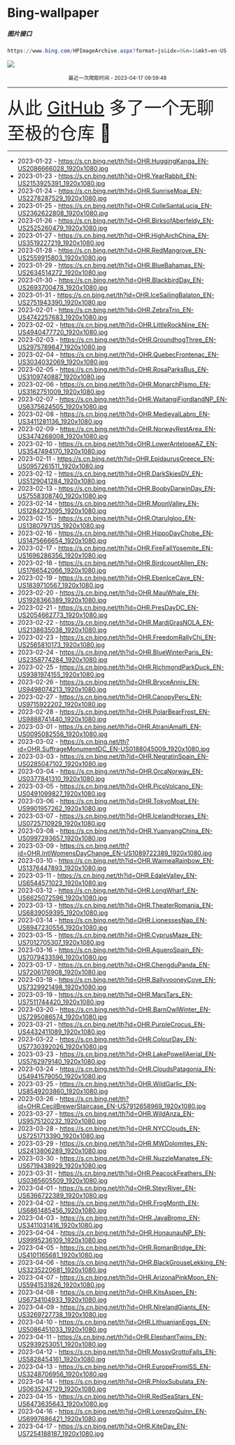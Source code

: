 # Bing-wallpaper

##### 图片接口

```powershell
https://www.bing.com/HPImageArchive.aspx?format=js&idx=0&n=1&mkt=en-US
```

 ![](https://s.cn.bing.net/th?id=OHR.KiteDay_EN-US7254188187_1920x1080.jpg)

<p align='center' >
    <small>
        最近一次爬取时间 - 2023-04-17 09:59:48
    </small>
    <br>
    <hr>
    <font size=7>
        <small>
           从此 <a href='https://github.com/'>GitHub</a> 多了一个无聊至极的仓库  🍳
        </small>
    </font>
    <hr>
</p>


- 2023-01-22 - https://s.cn.bing.net/th?id=OHR.HuggingKanga_EN-US2086666028_1920x1080.jpg 
- 2023-01-23 - https://s.cn.bing.net/th?id=OHR.YearRabbit_EN-US2153925391_1920x1080.jpg 
- 2023-01-24 - https://s.cn.bing.net/th?id=OHR.SunriseMoai_EN-US2278287529_1920x1080.jpg 
- 2023-01-25 - https://s.cn.bing.net/th?id=OHR.ColleSantaLucia_EN-US2362622808_1920x1080.jpg 
- 2023-01-26 - https://s.cn.bing.net/th?id=OHR.BirksofAberfeldy_EN-US2525260479_1920x1080.jpg 
- 2023-01-27 - https://s.cn.bing.net/th?id=OHR.HighArchChina_EN-US3519227219_1920x1080.jpg 
- 2023-01-28 - https://s.cn.bing.net/th?id=OHR.RedMangrove_EN-US2559915803_1920x1080.jpg 
- 2023-01-29 - https://s.cn.bing.net/th?id=OHR.BlueBahamas_EN-US2634514272_1920x1080.jpg 
- 2023-01-30 - https://s.cn.bing.net/th?id=OHR.BlackbirdDay_EN-US2693700478_1920x1080.jpg 
- 2023-01-31 - https://s.cn.bing.net/th?id=OHR.IceSailingBalaton_EN-US2751943390_1920x1080.jpg 
- 2023-02-01 - https://s.cn.bing.net/th?id=OHR.ZebraTrio_EN-US4742257683_1920x1080.jpg 
- 2023-02-02 - https://s.cn.bing.net/th?id=OHR.LittleRockNine_EN-US4940477720_1920x1080.jpg 
- 2023-02-03 - https://s.cn.bing.net/th?id=OHR.GroundhogThree_EN-US2975789647_1920x1080.jpg 
- 2023-02-04 - https://s.cn.bing.net/th?id=OHR.QuebecFrontenac_EN-US3034032069_1920x1080.jpg 
- 2023-02-05 - https://s.cn.bing.net/th?id=OHR.RosaParksBus_EN-US3109740887_1920x1080.jpg 
- 2023-02-06 - https://s.cn.bing.net/th?id=OHR.MonarchPismo_EN-US3162751009_1920x1080.jpg 
- 2023-02-07 - https://s.cn.bing.net/th?id=OHR.WaitangiFjordlandNP_EN-US6375624505_1920x1080.jpg 
- 2023-02-08 - https://s.cn.bing.net/th?id=OHR.MedievalLabro_EN-US3411281136_1920x1080.jpg 
- 2023-02-09 - https://s.cn.bing.net/th?id=OHR.NorwayRestArea_EN-US3474268008_1920x1080.jpg 
- 2023-02-10 - https://s.cn.bing.net/th?id=OHR.LowerAntelopeAZ_EN-US3547494170_1920x1080.jpg 
- 2023-02-11 - https://s.cn.bing.net/th?id=OHR.EpidaurusGreece_EN-US0957261511_1920x1080.jpg 
- 2023-02-12 - https://s.cn.bing.net/th?id=OHR.DarkSkiesDV_EN-US5129041284_1920x1080.jpg 
- 2023-02-13 - https://s.cn.bing.net/th?id=OHR.BoobyDarwinDay_EN-US7558308740_1920x1080.jpg 
- 2023-02-14 - https://s.cn.bing.net/th?id=OHR.MoonValley_EN-US1284273095_1920x1080.jpg 
- 2023-02-15 - https://s.cn.bing.net/th?id=OHR.OtaruIgloo_EN-US1380797135_1920x1080.jpg 
- 2023-02-16 - https://s.cn.bing.net/th?id=OHR.HippoDayChobe_EN-US1475666654_1920x1080.jpg 
- 2023-02-17 - https://s.cn.bing.net/th?id=OHR.FireFallYosemite_EN-US1696286356_1920x1080.jpg 
- 2023-02-18 - https://s.cn.bing.net/th?id=OHR.BirdcountAllen_EN-US1766542066_1920x1080.jpg 
- 2023-02-19 - https://s.cn.bing.net/th?id=OHR.EbenIceCave_EN-US1839710567_1920x1080.jpg 
- 2023-02-20 - https://s.cn.bing.net/th?id=OHR.MauiWhale_EN-US1928366389_1920x1080.jpg 
- 2023-02-21 - https://s.cn.bing.net/th?id=OHR.PresDayDC_EN-US2054662773_1920x1080.jpg 
- 2023-02-22 - https://s.cn.bing.net/th?id=OHR.MardiGrasNOLA_EN-US2138635038_1920x1080.jpg 
- 2023-02-23 - https://s.cn.bing.net/th?id=OHR.FreedomRallyChi_EN-US2565810173_1920x1080.jpg 
- 2023-02-24 - https://s.cn.bing.net/th?id=OHR.BlueWinterParis_EN-US2358774284_1920x1080.jpg 
- 2023-02-25 - https://s.cn.bing.net/th?id=OHR.RichmondParkDuck_EN-US9381974155_1920x1080.jpg 
- 2023-02-26 - https://s.cn.bing.net/th?id=OHR.BryceAnniv_EN-US9498074213_1920x1080.jpg 
- 2023-02-27 - https://s.cn.bing.net/th?id=OHR.CanopyPeru_EN-US9715922202_1920x1080.jpg 
- 2023-02-28 - https://s.cn.bing.net/th?id=OHR.PolarBearFrost_EN-US9888741440_1920x1080.jpg 
- 2023-03-01 - https://s.cn.bing.net/th?id=OHR.AtraniAmalfi_EN-US0095082556_1920x1080.jpg 
- 2023-03-02 - https://s.cn.bing.net/th?id=OHR.SuffrageMonumentDC_EN-US0188045009_1920x1080.jpg 
- 2023-03-03 - https://s.cn.bing.net/th?id=OHR.NegratinSpain_EN-US0285047102_1920x1080.jpg 
- 2023-03-04 - https://s.cn.bing.net/th?id=OHR.OrcaNorway_EN-US0377841310_1920x1080.jpg 
- 2023-03-05 - https://s.cn.bing.net/th?id=OHR.PicoVolcano_EN-US0491099827_1920x1080.jpg 
- 2023-03-06 - https://s.cn.bing.net/th?id=OHR.TokyoMoat_EN-US9901957262_1920x1080.jpg 
- 2023-03-07 - https://s.cn.bing.net/th?id=OHR.IcelandHorses_EN-US0725710929_1920x1080.jpg 
- 2023-03-08 - https://s.cn.bing.net/th?id=OHR.YuanyangChina_EN-US0997293657_1920x1080.jpg 
- 2023-03-09 - https://s.cn.bing.net/th?id=OHR.IntlWomensDayChange_EN-US1089722389_1920x1080.jpg 
- 2023-03-10 - https://s.cn.bing.net/th?id=OHR.WaimeaRainbow_EN-US1376447893_1920x1080.jpg 
- 2023-03-11 - https://s.cn.bing.net/th?id=OHR.EdaleValley_EN-US6544571023_1920x1080.jpg 
- 2023-03-12 - https://s.cn.bing.net/th?id=OHR.LongWharf_EN-US6625072596_1920x1080.jpg 
- 2023-03-13 - https://s.cn.bing.net/th?id=OHR.TheaterRomania_EN-US6839059395_1920x1080.jpg 
- 2023-03-14 - https://s.cn.bing.net/th?id=OHR.LionessesNap_EN-US6947230556_1920x1080.jpg 
- 2023-03-15 - https://s.cn.bing.net/th?id=OHR.CyprusMaze_EN-US7012705307_1920x1080.jpg 
- 2023-03-16 - https://s.cn.bing.net/th?id=OHR.AgueroSpain_EN-US7079433596_1920x1080.jpg 
- 2023-03-17 - https://s.cn.bing.net/th?id=OHR.ChengduPanda_EN-US7206176908_1920x1080.jpg 
- 2023-03-18 - https://s.cn.bing.net/th?id=OHR.BallyvooneyCove_EN-US7329921498_1920x1080.jpg 
- 2023-03-19 - https://s.cn.bing.net/th?id=OHR.MarsTars_EN-US7511744420_1920x1080.jpg 
- 2023-03-20 - https://s.cn.bing.net/th?id=OHR.BarnOwlWinter_EN-US7295086574_1920x1080.jpg 
- 2023-03-21 - https://s.cn.bing.net/th?id=OHR.PurpleCrocus_EN-US4432411089_1920x1080.jpg 
- 2023-03-22 - https://s.cn.bing.net/th?id=OHR.ColourDay_EN-US7730392026_1920x1080.jpg 
- 2023-03-23 - https://s.cn.bing.net/th?id=OHR.LakePowellAerial_EN-US5762979140_1920x1080.jpg 
- 2023-03-24 - https://s.cn.bing.net/th?id=OHR.CloudsPatagonia_EN-US4941579050_1920x1080.jpg 
- 2023-03-25 - https://s.cn.bing.net/th?id=OHR.WildGarlic_EN-US8549203860_1920x1080.jpg 
- 2023-03-26 - https://s.cn.bing.net/th?id=OHR.CecilBrewerStaircase_EN-US7912658969_1920x1080.jpg 
- 2023-03-27 - https://s.cn.bing.net/th?id=OHR.WildAnza_EN-US9575120232_1920x1080.jpg 
- 2023-03-28 - https://s.cn.bing.net/th?id=OHR.NYCClouds_EN-US7251713390_1920x1080.jpg 
- 2023-03-29 - https://s.cn.bing.net/th?id=OHR.MWDolomites_EN-US2413806289_1920x1080.jpg 
- 2023-03-30 - https://s.cn.bing.net/th?id=OHR.NuzzleManatee_EN-US6719438929_1920x1080.jpg 
- 2023-03-31 - https://s.cn.bing.net/th?id=OHR.PeacockFeathers_EN-US0365605509_1920x1080.jpg 
- 2023-04-01 - https://s.cn.bing.net/th?id=OHR.SteyrRiver_EN-US6366722389_1920x1080.jpg 
- 2023-04-02 - https://s.cn.bing.net/th?id=OHR.FrogMonth_EN-US6861485456_1920x1080.jpg 
- 2023-04-03 - https://s.cn.bing.net/th?id=OHR.JavaBromo_EN-US3411031416_1920x1080.jpg 
- 2023-04-04 - https://s.cn.bing.net/th?id=OHR.HonaunauNP_EN-US9995236109_1920x1080.jpg 
- 2023-04-05 - https://s.cn.bing.net/th?id=OHR.RomanBridge_EN-US4101165681_1920x1080.jpg 
- 2023-04-06 - https://s.cn.bing.net/th?id=OHR.BlackGrouseLekking_EN-US3235220681_1920x1080.jpg 
- 2023-04-07 - https://s.cn.bing.net/th?id=OHR.ArizonaPinkMoon_EN-US5941531826_1920x1080.jpg 
- 2023-04-08 - https://s.cn.bing.net/th?id=OHR.KitsAspen_EN-US6734104933_1920x1080.jpg 
- 2023-04-09 - https://s.cn.bing.net/th?id=OHR.NIrelandGiants_EN-US3269727738_1920x1080.jpg 
- 2023-04-10 - https://s.cn.bing.net/th?id=OHR.LithuanianEggs_EN-US5086451033_1920x1080.jpg 
- 2023-04-11 - https://s.cn.bing.net/th?id=OHR.ElephantTwins_EN-US2939253051_1920x1080.jpg 
- 2023-04-12 - https://s.cn.bing.net/th?id=OHR.MossyGrottoFalls_EN-US5828454161_1920x1080.jpg 
- 2023-04-13 - https://s.cn.bing.net/th?id=OHR.EuropeFromISS_EN-US3248706956_1920x1080.jpg 
- 2023-04-14 - https://s.cn.bing.net/th?id=OHR.PhloxSubulata_EN-US0635247129_1920x1080.jpg 
- 2023-04-15 - https://s.cn.bing.net/th?id=OHR.RedSeaStars_EN-US6473635643_1920x1080.jpg 
- 2023-04-16 - https://s.cn.bing.net/th?id=OHR.LorenzoQuinn_EN-US6997686421_1920x1080.jpg 
- 2023-04-17 - https://s.cn.bing.net/th?id=OHR.KiteDay_EN-US7254188187_1920x1080.jpg 
